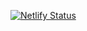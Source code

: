 [![Netlify Status](https://api.netlify.com/api/v1/badges/68a2b23e-77d0-476f-9129-b2e461f36996/deploy-status)](https://app.netlify.com/sites/splendid-vacherin-406e3c/deploys)
